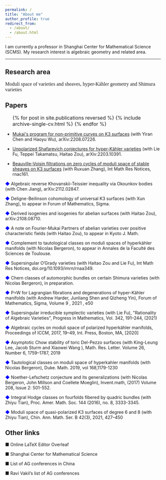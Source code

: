 ```yaml
---
permalink: /
title: "About me"
author_profile: true
redirect_from: 
  - /about/
  - /about.html
---
```


I am currently a professor in Shanghai Center for Mathematical Science (SCMS). My research interest is algebraic geometry and related area. 

------

Research area
------
<font size=3 face="italian"> Moduli space of varieties and sheaves, hyper-Kähler geometry and Shimura varieties </font>

  
Papers
------


 <ul> <font size=3>{% for post in site.publications reversed %}
    {% include archive-single-cv.html %}
  {% endfor %}</font></ul>
  
  
* [Mukai's program for non-primitive curves on K3 surfaces](https://arxiv.org/abs/2208.07226) (with Yiran Chen and Haoyu Wu), arXiv:2208.07226.

* [Unpolarized Shafarevich conjectures for hyper-Kähler varieties](https://arxiv.org/abs/2203.10391) (with Lie Fu, Teppei Takamatsu, Haitao Zou), arXiv:2203.10391.

* [Beauville-Voisin filtrations on zero cycles of moduli space of stable sheaves on K3 surfaces]() (with Ruxuan Zhang), Int Math Res Notices, rnac161.

<font color=blue>◆</font> Algebraic reverse Khovanskii-Teissier inequality via Okounkov bodies (with Chen Jiang), arXiv:2112.02847. 

<font color=blue>◆</font> Deligne-Beilinson cohomology of universal K3 surfaces  (with Xun Zhang), to appear in Forum of Mathematics, Sigma.

<font color=blue>◆</font> Derived isogenies and isogenies for abelian surfaces  (with Haitao Zou), arXiv:2108.08710.

<font color=blue>◆</font> A note on Fourier-Mukai Partners of abelian varieties over positive characteristic fields (with Haitao Zou), to appear in Kyoto J. Math. 

<font color=blue>◆</font> Complement to tautological classes on moduli spaces of hyperkähler manifolds (with Nicolas Bergeron), to appear in Annales de la Faculté des Sciences de Toulouse.

<font color=blue>◆</font> Supersingular O’Grady varieties (with Haitao Zou and Lie Fu), Int Math Res Notices, doi.org/10.1093/imrn/rnaa349.

<font color=blue>◆</font> Chern classes of automorphic bundles on certain Shimura varieties (with Nicolas Bergeron), in preparation.

<font color=blue>◆</font> P=W for Lagrangian fibrations and degenerations of hyper-Kähler manifolds (with Andrew Harder, Junliang Shen and Qizheng Yin), Forum of Mathematics, Sigma, Volume 9 , 2021 , e50

<font color=blue>◆</font> Supersingular irreducible symplectic varieties (with Lie Fu),  "Rationality of Algebraic Varieties", Progress in Mathematics, Vol. 342, 191–244, (2021)

<font color=blue>◆</font> Algebraic cycles on moduli space of polarized hyperkähler manifolds, Proceedings of ICCM, 2017, 19–49, Int. Press, Boston, MA, [2020]

<font color=blue>◆</font> Asymptotic Chow stability of toric Del-Pezzo surfaces (with King-Leung Lee, Jacob Sturm and Xiaowei Wang ), Math. Res. Letter. Volume 26, Number 6, 1759–1787, 2019

<font color=blue>◆</font> Tautological classes on moduli space of hyperkahler manifolds (with Nicolas Bergeron),  Duke. Math. 2019, vol 168,1179-1230

<font color=blue>◆</font> Noether-Lefschetz conjecture and its generalizations (with Nicolas Bergeron, John Millson and Coellete Moeglin), Invent.math, (2017) Volume 208, Issue 2: 501-552.

<font color=blue>◆</font> Integral Hodge classes on fourfolds fibered by quadric bundles (with Zhiyu Tian), Proc. Amer. Math. Soc. 144 (2016), no. 8, 3333-3345.


<font color=blue>◆</font> Moduli space of quasi-polarized K3 surfaces of degree 6 and 8 (with Zhiyu Tian), Chin. Ann. Math. Ser. B  42(3), 2021, 427–450




Other links
------

■ Online LaTeX Editor Overleaf

■ Shanghai Center for Mathematical Science

■ List of AG conferences in China

■ Ravi Vakil’s list of AG conferences
